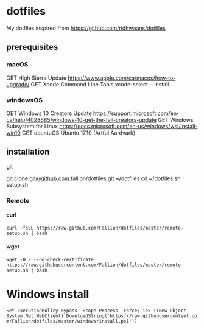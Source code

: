 # dotfiles
My dotfiles inspired from https://github.com/ridhwaans/dotfiles

## prerequisites

### macOS

GET High Sierra Update https://www.apple.com/ca/macos/how-to-upgrade/
GET Xcode Command Line Tools xcode-select --install

### windowsOS

GET Windows 10 Creators Update https://support.microsoft.com/en-ca/help/4028685/windows-10-get-the-fall-creators-update
GET Windows Subsystem for Linux https://docs.microsoft.com/en-us/windows/wsl/install-win10
GET ubuntuOS Ubuntu 17.10 (Artful Aardvark)

## installation

git

git clone git@github.com:fallion/dotfiles.git ~/dotfiles
cd ~/dotfiles
sh setup.sh


### Remote

#### curl

`curl -fsSL https://raw.github.com/Fallion/dotfiles/master/remote-setup.sh | bash`


#### wget

`wget -O - --no-check-certificate https://raw.githubusercontent.com/Fallion/dotfiles/master/remote-setup.sh | bash`

# Windows install

`Set-ExecutionPolicy Bypass -Scope Process -Force; iex ((New-Object System.Net.WebClient).DownloadString('https://raw.githubusercontent.com/Fallion/dotfiles/master/windows/install.ps1'))`